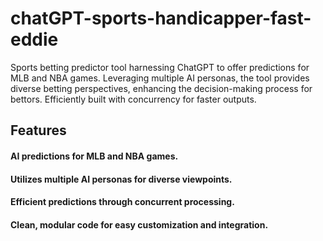 # chatGPT-sports-handicapper-fast-eddie
Sports betting predictor tool harnessing ChatGPT to offer predictions for MLB and NBA games. Leveraging multiple AI personas, the tool provides diverse betting perspectives, enhancing the decision-making process for bettors. Efficiently built with concurrency for faster outputs. 

## Features
#### AI predictions for MLB and NBA games.
#### Utilizes multiple AI personas for diverse viewpoints.
#### Efficient predictions through concurrent processing.
#### Clean, modular code for easy customization and integration.
